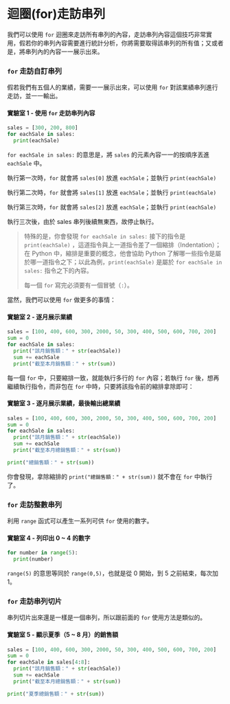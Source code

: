 # 迴圈\(for\)走訪串列

我們可以使用 `for` 迴圈來走訪所有串列的內容，走訪串列內容這個技巧非常實用，假若你的串列內容需要進行統計分析，你將需要取得該串列的所有值；又或者是，將串列內的內容一一展示出來。

### `for` 走訪自訂串列

假若我們有五個人的業績，需要一一展示出來，可以使用 `for` 對該業績串列進行走訪，並一一輸出。

#### 實驗室 1 - 使用 `for` 走訪串列內容

```python
sales = [300, 200, 800]
for eachSale in sales:
  print(eachSale)
```

`for eachSale in sales:` 的意思是，將 `sales` 的元素內容一一的按順序丟進 `eachSale` 中。

執行第一次時，`for` 就會將 `sales[0]` 放進 `eachSale`；並執行 `print(eachSale)`

執行第二次時，`for` 就會將 `sales[1]` 放進 `eachSale`；並執行 `print(eachSale)`

執行第三次時，`for` 就會將 `sales[2]` 放進 `eachSale`；並執行 `print(eachSale)`

執行三次後，由於 sales 串列後續無東西，故停止執行。

> 特殊的是，你會發現 `for eachSale in sales:` 接下的指令是 `print(eachSale)` ，這道指令與上一道指令差了一個縮排（Indentation）；在 Python 中，縮排是重要的概念，他會協助 Python 了解哪一些指令是屬於哪一道指令之下；以此為例，`print(eachSale)` 是屬於 `for eachSale in sales:` 指令之下的內容。
>
> 每一個 `for` 寫完必須要有一個冒號（`:`）。

當然，我們可以使用 `for` 做更多的事情：

#### 實驗室 2 - 逐月展示業績

```python
sales = [100, 400, 600, 300, 2000, 50, 300, 400, 500, 600, 700, 200]
sum = 0
for eachSale in sales:
  print("該月銷售額：" + str(eachSale))
  sum += eachSale
  print("截至本月銷售額：" + str(sum))
```

每一個 `for` 中，只要縮排一致，就能執行多行的 `for` 內容；若執行 `for` 後，想再繼續執行指令，而非包在 `for` 中時，只要將該指令前的縮排拿除即可：

#### 實驗室 3 - 逐月展示業績，最後輸出總業績

```python
sales = [100, 400, 600, 300, 2000, 50, 300, 400, 500, 600, 700, 200]
sum = 0
for eachSale in sales:
  print("該月銷售額：" + str(eachSale))
  sum += eachSale
  print("截至本月總銷售額：" + str(sum))

print("總銷售額：" + str(sum))
```

你會發現，拿除縮排的 `print("總銷售額：" + str(sum))` 就不會在 `for` 中執行了。

### `for` 走訪整數串列

利用 `range` 函式可以產生一系列可供 `for` 使用的數字。

#### 實驗室 4 - 列印出 0 ~ 4 的數字

```python
for number in range(5):
  print(number)
```

`range(5)` 的意思等同於 `range(0,5)`，也就是從 0 開始，到 5 之前結束，每次加 1。

### `for` 走訪串列切片

串列切片出來還是一樣是一個串列，所以跟前面的 `for` 使用方法是類似的。

#### 實驗室 5 - 顯示夏季（5 ~ 8 月）的銷售額

```python
sales = [100, 400, 600, 300, 2000, 50, 300, 400, 500, 600, 700, 200]
sum = 0
for eachSale in sales[4:8]:
  print("該月銷售額：" + str(eachSale))
  sum += eachSale
  print("截至本月總銷售額：" + str(sum))

print("夏季總銷售額：" + str(sum))
```



























